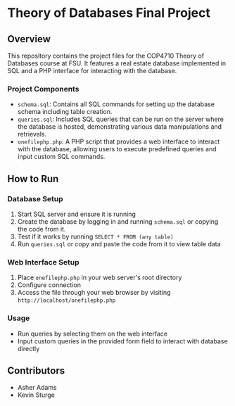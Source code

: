 # Theory of Databases Final Project

## Overview
This repository contains the project files for the COP4710 Theory of Databases course at FSU. It features a real estate database implemented in SQL and a PHP interface for interacting with the database.

### Project Components
- `schema.sql`: Contains all SQL commands for setting up the database schema including table creation.
- `queries.sql`: Includes SQL queries that can be run on the server where the database is hosted, demonstrating various data manipulations and retrievals.
- `onefilephp.php`: A PHP script that provides a web interface to interact with the database, allowing users to execute predefined queries and input custom SQL commands.

## How to Run
### Database Setup
1. Start SQL server and ensure it is running
2. Create the database by logging in and running `schema.sql` or copying the code from it.
3. Test if it works by running `SELECT * FROM (any table)`
4. Run `queries.sql` or copy and paste the code from it to view table data

### Web Interface Setup
1. Place `onefilephp.php` in your web server's root directory
2. Configure connection
3. Access the file through your web browser by visiting `http://localhost/onefilephp.php`

### Usage
- Run queries by selecting them on the web interface
- Input custom queries in the provided form field to interact with database directly

## Contributors
- Asher Adams
- Kevin Sturge

